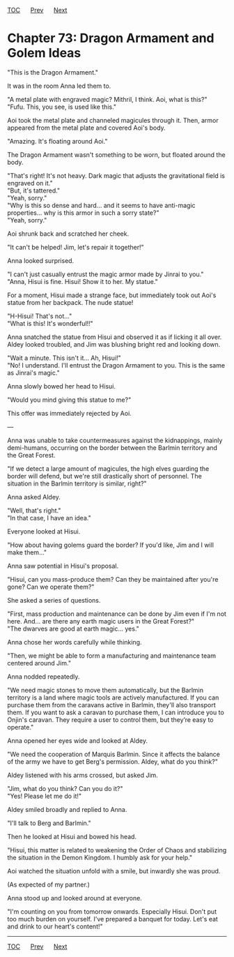 [TOC](../readme.md)&nbsp;&nbsp;&nbsp;&nbsp;&nbsp;&nbsp;[Prev](section_0005.md)&nbsp;&nbsp;&nbsp;&nbsp;&nbsp;&nbsp;[Next](section_0007.md)



# Chapter 73: Dragon Armament and Golem Ideas

"This is the Dragon Armament."  
  
It was in the room Anna led them to.  
  
"A metal plate with engraved magic? Mithril, I think. Aoi, what is
this?"  
"Fufu. This, you see, is used like this."  
  
Aoi took the metal plate and channeled magicules through it. Then, armor
appeared from the metal plate and covered Aoi's body.  
  
"Amazing. It's floating around Aoi."  
  
The Dragon Armament wasn't something to be worn, but floated around the
body.  
  
"That's right! It's not heavy. Dark magic that adjusts the gravitational
field is engraved on it."  
"But, it's tattered."  
"Yeah, sorry."  
"Why is this so dense and hard... and it seems to have anti-magic
properties... why is this armor in such a sorry state?"  
"Yeah, sorry."  
  
Aoi shrunk back and scratched her cheek.  
  
"It can't be helped! Jim, let's repair it together!"  
  
Anna looked surprised.  
  
"I can't just casually entrust the magic armor made by Jinrai to you."  
"Anna, Hisui is fine. Hisui! Show it to her. My statue."  
  
For a moment, Hisui made a strange face, but immediately took out Aoi's
statue from her backpack. The nude statue!  
  
"H-Hisui! That's not..."  
"What is this! It's wonderful!!"  
  
Anna snatched the statue from Hisui and observed it as if licking it all
over. Aldey looked troubled, and Jim was blushing bright red and looking
down.  
  
"Wait a minute. This isn't it... Ah, Hisui!"  
"No! I understand. I'll entrust the Dragon Armament to you. This is the
same as Jinrai's magic."  
  
Anna slowly bowed her head to Hisui.  
  
"Would you mind giving this statue to me?"  
  
This offer was immediately rejected by Aoi.  
  
—  
  
Anna was unable to take countermeasures against the kidnappings, mainly
demi-humans, occurring on the border between the Barlmin territory and
the Great Forest.  
  
"If we detect a large amount of magicules, the high elves guarding the
border will defend, but we're still drastically short of personnel. The
situation in the Barlmin territory is similar, right?"  
  
Anna asked Aldey.  
  
"Well, that's right."  
"In that case, I have an idea."  
  
Everyone looked at Hisui.  
  
"How about having golems guard the border? If you'd like, Jim and I will
make them..."  
  
Anna saw potential in Hisui's proposal.  
  
"Hisui, can you mass-produce them? Can they be maintained after you're
gone? Can we operate them?"  
  
She asked a series of questions.  
  
"First, mass production and maintenance can be done by Jim even if I'm
not here. And... are there any earth magic users in the Great Forest?"  
"The dwarves are good at earth magic... yes."  
  
Anna chose her words carefully while thinking.  
  
"Then, we might be able to form a manufacturing and maintenance team
centered around Jim."  
  
Anna nodded repeatedly.  
  
"We need magic stones to move them automatically, but the Barlmin
territory is a land where magic tools are actively manufactured. If you
can purchase them from the caravans active in Barlmin, they'll also
transport them. If you want to ask a caravan to purchase them, I can
introduce you to Onjin's caravan. They require a user to control them,
but they’re easy to operate."  
  
Anna opened her eyes wide and looked at Aldey.  
  
"We need the cooperation of Marquis Barlmin. Since it affects the
balance of the army we have to get Berg's permission. Aldey, what do you
think?"  
  
Aldey listened with his arms crossed, but asked Jim.  
  
"Jim, what do you think? Can you do it?"  
"Yes! Please let me do it!"  
  
Aldey smiled broadly and replied to Anna.  
  
"I'll talk to Berg and Barlmin."  
  
Then he looked at Hisui and bowed his head.  
  
"Hisui, this matter is related to weakening the Order of Chaos and
stabilizing the situation in the Demon Kingdom. I humbly ask for your
help."  
  
Aoi watched the situation unfold with a smile, but inwardly she was
proud.  
  
(As expected of my partner.)  
  
Anna stood up and looked around at everyone.  
  
"I'm counting on you from tomorrow onwards. Especially Hisui. Don't put
too much burden on yourself. I've prepared a banquet for today. Let's
eat and drink to our heart's content!"  
  
  
  


---
[TOC](../readme.md)&nbsp;&nbsp;&nbsp;&nbsp;&nbsp;&nbsp;[Prev](section_0005.md)&nbsp;&nbsp;&nbsp;&nbsp;&nbsp;&nbsp;[Next](section_0007.md)

